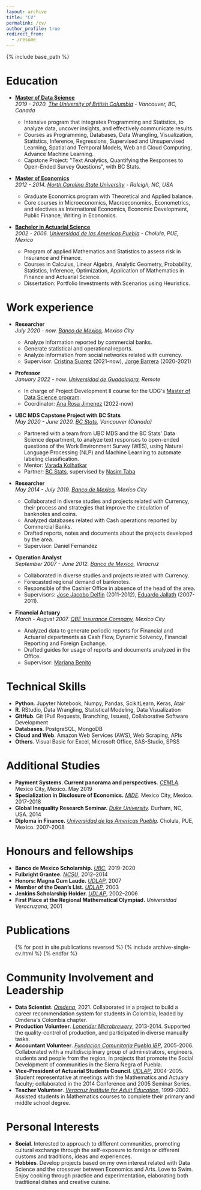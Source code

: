 ```yaml
---
layout: archive
title: "CV"
permalink: /cv/
author_profile: true
redirect_from:
  - /resume
---
```


{% include base_path %}

Education
=======
* **[Master of Data Science](https://masterdatascience.ubc.ca)**  
  *2019 - 2020. [The University of British Columbia](https://www.ubc.ca) - Vancouver, BC, Canada*  
  * Intensive program that integrates Programming and Statistics, to analyze data, uncover insights, and  effectively communicate results.
  * Courses as Programming, Databases, Data Wrangling, Visualization, Statistics, Inference, Regressions, Supervised and Unsupervised Learning, Spatial and Temporal Models, Web and Cloud Computing, Advance Machine Learning.
  * Capstone Project: "Text Analytics, Quantifying the Responses to Open-Ended Survey Questions", with BC Stats.

* **[Master of Economics](https://poole.ncsu.edu/gradecon/)**  
  *2012 - 2014. [North Carolina State University](https://www.ncsu.edu) - Raleigh, NC, USA*  
  * Graduate Economics program with Theoretical and Applied balance.
  * Core courses in Microeconomics, Macroeconomics, Econometrics, and electives as International Economics, Economic Development, Public Finance, Writing in Economics.

* **[Bachelor in Actuarial Science](https://www.udlap.mx/ofertaacademica/Default.aspx?cveCarrera=LAT&idioma=2)**  
  *2002 - 2006. [Universidad de las Americas Puebla](https://www.udlap.mx/web/en/) - Cholula, PUE, Mexico*  
  * Program of applied Mathematics and Statistics to assess risk in Insurance and Finance.
  * Courses in Calculus, Linear Algebra, Analytic Geometry, Probability, Statistics, Inference, Optimization, Application of Mathematics in Finance and Actuarial Science.
  * Dissertation: Portfolio Investments with Scenarios using Heuristics.

Work experience
=======
* **Researcher**  
  *July 2020 - now. [Banco de Mexico](https://www.banxico.org.mx), Mexico City*  
  * Analyze information reported by commercial banks.
  * Generate statistical and operational reports.
  * Analyze information from social networks related with currency.
  * Supervisor: [Cristina Suarez](https://www.linkedin.com/in/cristina-suárez-lópez-53847856/) (2021-now), [Jorge Barrera](https://www.linkedin.com/in/jorge-barrera-ceballos-b4973738/) (2020-2021)

* **Professor**  
  *January 2022 - now. [Universidad de Guadalajara](http://mcd.cucea.udg.mx), Remote*  
  * In charge of Project Development II course for the UDG's [Master of Data Science program](http://mcd.cucea.udg.mx).
  * Coordinator: [Ana Rosa Jimenez](https://www.linkedin.com/in/ana-rosa-jiménez-158a057b/) (2022-now)

* **UBC MDS Capstone Project with BC Stats**  
  *May 2020 - June 2020. [BC Stats](https://www2.gov.bc.ca/gov/content/data/about-data-management/bc-stats), Vancouver (Canada)*  
  * Partnered with a team from UBC MDS and the BC Stats' Data Science department, to analyze text responses to open-ended questions of the Work Environment Survey (WES), using Natural Language Processing (NLP) and Machine Learning to automate labeling classification.
  * Mentor: [Varada Kolhatkar](https://www.linkedin.com/in/varada-kolhatkar-b2b4809/)
  * Partner: [BC Stats](https://www2.gov.bc.ca/gov/content/data/about-data-management/bc-stats), supervised by [Nasim Taba](https://www.linkedin.com/in/nasimt/)

* **Researcher**   
  *May 2014 - July 2019. [Banco de Mexico](https://www.banxico.org.mx), Mexico City*  
  * Collaborated in diverse studies and projects related with Currency, their process and strategies that improve the circulation of banknotes and coins.
  * Analyzed databases related with Cash operations reported by Commercial Banks.
  * Drafted reports, notes and documents about the projects developed by the area.
  * Supervisor: Daniel Fernandez

* **Operation Analyst**  
  *September 2007 - June 2012. [Banco de Mexico](https://www.banxico.org.mx), Veracruz*  
  * Collaborated in diverse studies and projects related with Currency.
  * Forecasted regional demand of banknotes.
  * Responsible of the Cashier Office in absence of the head of the area.
  * Supervisors: [Jose Jacobo Delfin](https://www.banxico.org.mx/apps/deptel/arbol/curricula/deptel/declaracion-curricular213.html) (2011-2012), [Eduardo Jallath](https://www.linkedin.com/in/ejallath/) (2007-2011).

* **Financial Actuary**  
  *March - August 2007. [QBE Insurance Company](http://qbe.com.mx/home.html), Mexico City*
  * Analyzed data to generate periodic reports for Financial and Actuarial departments as Cash Flow, Dynamic Solvency, Financial Reporting and Foreign Exchange.
  * Drafted guides for usage of reports and documents analyzed in the Office.
  * Supervisor: [Mariana Benito](https://www.linkedin.com/in/mariana-benito-24187090/)

Technical Skills
=======
* **Python**. Jupyter Notebook, Numpy, Pandas, ScikitLearn, Keras, Atair
* **R**. RStudio, Data Wrangling, Statistical Modeling, Data Visualization
* **GitHub**. Git (Pull Requests, Branching, Issues), Collaborative Software Development
* **Databases**. PostgreSQL, MongoDB
* **Cloud and Web**. Amazon Web Services (AWS), Web Scraping, APIs  
* **Others**. Visual Basic for Excel, Microsoft Office, SAS-Studio, SPSS

Additional Studies
=======
* **Payment Systems. Current panorama and perspectives.** *[CEMLA](https://www.cemla.org/english.html).* Mexico City, Mexico. May 2019
* **Specialization in Disclosure of Economics.** *[MIDE](https://www.mide.org.mx).* Mexico City, Mexico. 2017-2018
* **Global Inequality Research Seminar.** *[Duke University](https://duke.edu).* Durham, NC, USA. 2014
* **Diploma in Finance.** *[Universidad de las Americas Puebla](https://www.udlap.mx/web/en/).* Cholula, PUE, Mexico. 2007–2008

Honours and fellowships 
=======
* **Banco de Mexico Scholarship.** *[UBC](https://www.ubc.ca)*, 2019-2020
* **Fulbright Grantee.** *[NCSU](https://www.ncsu.edu)*, 2012–2014
* **Honors: Magna Cum Laude.** *[UDLAP](https://www.udlap.mx/web/en/)*, 2007
* **Member of the Dean’s List.** *[UDLAP](https://www.udlap.mx/web/en/)*, 2003
* **Jenkins Scholarship Holder.** *[UDLAP](https://www.udlap.mx/web/en/)*, 2002–2006
* **First Place at the Regional Mathematical Olympiad.** *Universidad Veracruzana*, 2001

Publications
=======
  <ul>{% for post in site.publications reversed %}
    {% include archive-single-cv.html %}
  {% endfor %}</ul>
  
Community Involvement and Leadership
=======
* **Data Scientist**. *[Omdena](https://omdena.com)*, 2021. Collaborated in a project to build a career recommendation system for students in Colombia, leaded by Omdena's Colombia chapter.
* **Production Volunteer**. *[Lonerider Microbrewery](https://loneriderbeer.com)*, 2013-2014. Supported the quality-control of production, and participated in diverse manually tasks.
* **Accountant Volunteer**. *[Fundacion Comunitaria Puebla IBP](https://fcpuebla.org)*, 2005-2006. Collaborated with a multidisciplinary group of administrators, engineers, students and people from the region, in projects that promote the Social Development of communities in the Sierra Negra of Puebla.
* **Vice-President of Actuarial Students Council**. *[UDLAP](https://www.udlap.mx/web/en/)*, 2004-2005. Student representative at meetings with the Mathematics and Actuary faculty; collaborated in the 2014 Conference and 2005 Seminar Series.
* **Teacher Volunteer**. *[Veracruz Institute for Adult Education](http://www.ivea.gob.mx)*, 1999-2002. Assisted students in Mathematics courses to complete their primary and middle school degree.

Personal Interests
=======
* **Social**. Interested to approach to different communities, promoting cultural exchange through the self-exposure to foreign or different customs and traditions, ideas and experiences.
* **Hobbies**. Develop projects based on my own interest related with Data Science and the crossover between Economics and Arts. Love to Swim. Enjoy cooking through practice and experimentation, elaborating both traditional dishes and creative cuisine.
